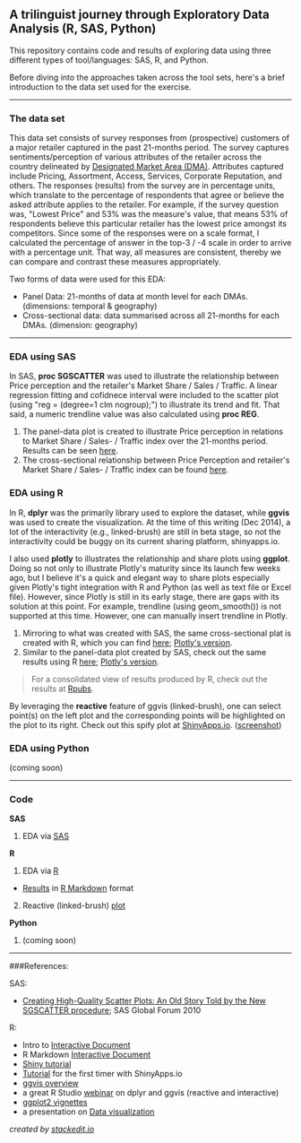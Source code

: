 **A trilinguist journey through Exploratory Data Analysis (R, SAS, Python)**
---------------------------------------------------------

This repository contains code and results of exploring data using three different types of tool/languages: SAS, R, and Python.

Before diving into the approaches taken across the tool sets, here's a brief introduction to the data set used for the exercise.

------
### The data set
This data set consists of survey responses from (prospective) customers of a major retailer captured in the past 21-months period.  The survey captures sentiments/perception of various attributes of the retailer across the country delineated by [Designated Market Area (DMA)](http://seventhpoint.com/wp-content/uploads/2013/11/nielsen_dma_map_compressed.pdf).  Attributes captured include Pricing, Assortment, Access, Services, Corporate Reputation, and others.  The responses (results) from the survey are in percentage units, which translate to the percentage of respondents that agree or believe the asked attribute applies to the retailer.  For example, if the survey question was, "Lowest Price" and 53% was the measure's value, that means 53% of respondents believe this particular retailer has the lowest price amongst its competitors.  Since some of the responses were on a scale format, I calculated the percentage of answer in the top-3 / -4 scale in order to arrive with a percentage unit.  That way, all measures are consistent, thereby we can compare and contrast these measures appropriately.

Two forms of data were used for this EDA: 
  - Panel Data: 21-months of data at month level for each DMAs. (dimensions: temporal & geography)
  - Cross-sectional data: data summarised across all 21-months for each DMAs. (dimension: geography)


----------
### EDA using SAS
In SAS, **proc SGSCATTER** was used to illustrate the relationship between Price perception and the retailer's Market Share / Sales / Traffic.  A linear regression fitting and cofidnece interval were included to the scatter plot (using "reg = (degree=1 clm nogroup);") to illustrate its trend and fit.  That said, a numeric trendline value was also calculated using **proc REG**.

 1. The panel-data plot is created to illustrate Price perception in relations to Market Share / Sales- / Traffic index over the 21-months period.  Results can be seen [here](SAS/Results/Panel_plot__SAS.png).
 2. The cross-sectional relationship between Price Perception and retailer's Market Share / Sales- / Traffic index can be found [here](SAS/Results/Cross_section__SAS.png).


### EDA using R
In R, **dplyr** was the primarily library used to explore the dataset, while **ggvis** was used to create the visualization.  At the time of this writing (Dec 2014), a lot of the interactivity (e.g., linked-brush) are still in beta stage, so not the interactivity could be buggy on its current sharing platform, shinyapps.io.  

I also used **plotly** to illustrates the relationship and share plots using **ggplot**.  Doing so not only to illustrate Plotly's maturity since its launch few weeks ago, but I believe it's a quick and elegant way to share plots especially given Plotly's tight integration with R and Python (as well as text file or Excel file).  However, since Plotly is still in its early stage, there are gaps with its solution at this point.  For example, trendline (using geom_smooth()) is not supported at this time.  However, one can manually insert trendline in Plotly.

 1. Mirroring to what was created with SAS, the same cross-sectional plat is created with R, which you can find [here](R/Results/Cross_section__R.png); [Plotly's version](https://plot.ly/~rtheman/15).
 2. Similar to the panel-data plot created by SAS, check out the same results using R [here](R/Results/Panel_plot__R.png); [Plotly's version](https://plot.ly/~rtheman/18").

> For a consolidated view of results produced by R, check out the results at [Rpubs](https://rpubs.com/rtheman/52343).

By leveraging the **reactive** feature of ggvis (linked-brush), one can select point(s) on the left plot and the corresponding points will be highlighted on the plot to its right.  Check out this spify plot at [ShinyApps.io](http://rtheman.shinyapps.io/EDA_viz_v1). ([screenshot](R/Results/ggvis_interactive.png))


### EDA using Python
(coming soon)


------
### Code

**SAS**

 1. EDA via [SAS](SAS/Code/QC__ADS_Summ__BB_20141226.sas)

**R**

 1. EDA via [R](R/Code/EDA_Viz.R)
  - [Results](https://rpubs.com/rtheman/52343) in [R Markdown](R/Code/EDA_Viz.Rmd) format
 2. Reactive (linked-brush) [plot](R/Code/EDA_viz__Reactive.Rmd)


**Python**

 1. (coming soon)


-----
###References:

SAS:
 - [Creating High-Quality Scatter Plots: An Old Story Told by the New SGSCATTER procedure](http://support.sas.com/resources/papers/proceedings10/057-2010.pdf); SAS Global Forum 2010

R:
 - Intro to [Interactive Document](http://shiny.rstudio.com/articles/interactive-docs.html)
 - R Markdown [Interactive Document](http://rmarkdown.rstudio.com/authoring_shiny_advanced.html)
 - [Shiny tutorial](http://shiny.rstudio.com/tutorial/)
 - [Tutorial](http://shiny.rstudio.com/articles/shinyapps.html) for the first timer with ShinyApps.io
 - [ggvis overview](http://ggvis.rstudio.com/)
 - a great R Studio [webinar](http://pages.rstudio.net/Webinar-Series-Recording-Essential-Tools-for-R.html) on dplyr and ggvis (reactive and interactive)
 - [ggplot2 vignettes](http://docs.ggplot2.org/current/index.html)
 - a presentation on [Data visualization](https://rpubs.com/conniez/datavis)


*created by [stackedit.io](https://stackedit.io/editor#fn:stackedit)*